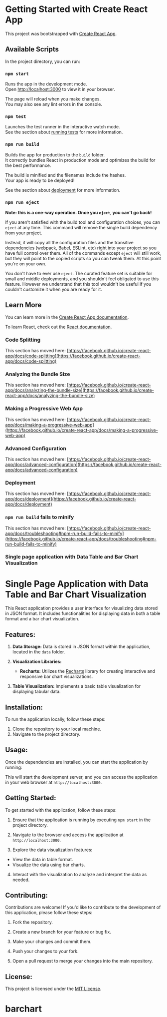 # Getting Started with Create React App

This project was bootstrapped with [Create React App](https://github.com/facebook/create-react-app).

## Available Scripts

In the project directory, you can run:

### `npm start`

Runs the app in the development mode.\
Open [http://localhost:3000](http://localhost:3000) to view it in your browser.

The page will reload when you make changes.\
You may also see any lint errors in the console.

### `npm test`

Launches the test runner in the interactive watch mode.\
See the section about [running tests](https://facebook.github.io/create-react-app/docs/running-tests) for more information.

### `npm run build`

Builds the app for production to the `build` folder.\
It correctly bundles React in production mode and optimizes the build for the best performance.

The build is minified and the filenames include the hashes.\
Your app is ready to be deployed!

See the section about [deployment](https://facebook.github.io/create-react-app/docs/deployment) for more information.

### `npm run eject`

**Note: this is a one-way operation. Once you `eject`, you can't go back!**

If you aren't satisfied with the build tool and configuration choices, you can `eject` at any time. This command will remove the single build dependency from your project.

Instead, it will copy all the configuration files and the transitive dependencies (webpack, Babel, ESLint, etc) right into your project so you have full control over them. All of the commands except `eject` will still work, but they will point to the copied scripts so you can tweak them. At this point you're on your own.

You don't have to ever use `eject`. The curated feature set is suitable for small and middle deployments, and you shouldn't feel obligated to use this feature. However we understand that this tool wouldn't be useful if you couldn't customize it when you are ready for it.

## Learn More

You can learn more in the [Create React App documentation](https://facebook.github.io/create-react-app/docs/getting-started).

To learn React, check out the [React documentation](https://reactjs.org/).

### Code Splitting

This section has moved here: [https://facebook.github.io/create-react-app/docs/code-splitting](https://facebook.github.io/create-react-app/docs/code-splitting)

### Analyzing the Bundle Size

This section has moved here: [https://facebook.github.io/create-react-app/docs/analyzing-the-bundle-size](https://facebook.github.io/create-react-app/docs/analyzing-the-bundle-size)

### Making a Progressive Web App

This section has moved here: [https://facebook.github.io/create-react-app/docs/making-a-progressive-web-app](https://facebook.github.io/create-react-app/docs/making-a-progressive-web-app)

### Advanced Configuration

This section has moved here: [https://facebook.github.io/create-react-app/docs/advanced-configuration](https://facebook.github.io/create-react-app/docs/advanced-configuration)

### Deployment

This section has moved here: [https://facebook.github.io/create-react-app/docs/deployment](https://facebook.github.io/create-react-app/docs/deployment)

### `npm run build` fails to minify

This section has moved here: [https://facebook.github.io/create-react-app/docs/troubleshooting#npm-run-build-fails-to-minify](https://facebook.github.io/create-react-app/docs/troubleshooting#npm-run-build-fails-to-minify)



### Single page application with Data Table and Bar Chart Visualization ###

# Single Page Application with Data Table and Bar Chart Visualization

This React application provides a user interface for visualizing data stored in JSON format. It includes functionalities for displaying data in both a table format and a bar chart visualization.

## Features:

1. **Data Storage:** Data is stored in JSON format within the application, located in the `data` folder.

2. **Visualization Libraries:**
    - **Recharts:** Utilizes the [Recharts](https://www.npmjs.com/package/recharts) library for creating interactive and responsive bar chart visualizations.

3. **Table Visualization:** Implements a basic table visualization for displaying tabular data.

## Installation:

To run the application locally, follow these steps:

1. Clone the repository to your local machine.
2. Navigate to the project directory.

## Usage:

Once the dependencies are installed, you can start the application by running:

This will start the development server, and you can access the application in your web browser at `http://localhost:3000`.

## Getting Started:

To get started with the application, follow these steps:

1. Ensure that the application is running by executing `npm start` in the project directory.

2. Navigate to the browser and access the application at `http://localhost:3000`.

3. Explore the data visualization features:
 - View the data in table format.
 - Visualize the data using bar charts.

4. Interact with the visualization to analyze and interpret the data as needed.

## Contributing:

Contributions are welcome! If you'd like to contribute to the development of this application, please follow these steps:

1. Fork the repository.

2. Create a new branch for your feature or bug fix.

3. Make your changes and commit them.

4. Push your changes to your fork.

5. Open a pull request to merge your changes into the main repository.

## License:

This project is licensed under the [MIT License](LICENSE).

# barchart
